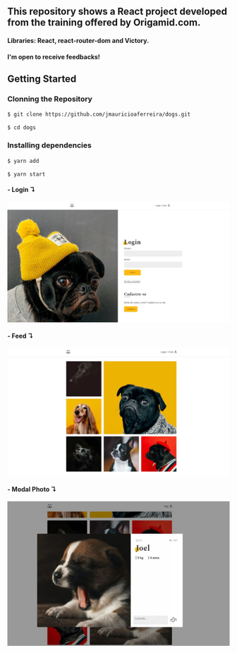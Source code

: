 ## This repository shows a React project developed from the training offered by Origamid.com. 
#### Libraries: React, react-router-dom and Victory.
#### I'm open to receive feedbacks!

## Getting Started

<h3>Clonning the Repository</h3>

```
$ git clone https://github.com/jmauricioaferreira/dogs.git
```
```
$ cd dogs
```

<h3>Installing dependencies</h3>

```
$ yarn add 
```

```
$ yarn start
```


 #### - Login ↴
![Login](src/Assets/capture-login.JPG 'Login')

 #### - Feed ↴
![Feed](src/Assets/capture-feed.JPG 'Feed')

 #### - Modal Photo ↴
![Modal](src/Assets/capture-modal-photo.JPG 'Modal')





